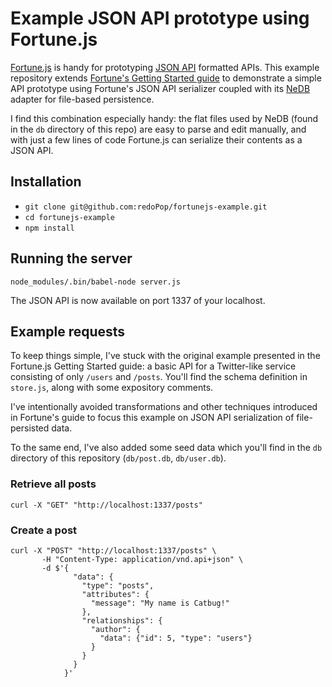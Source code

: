# Example JSON API prototype using Fortune.js

[Fortune.js](http://fortunejs.com/) is handy for prototyping [JSON API](http://jsonapi.org/) formatted APIs. This example repository extends [Fortune's Getting Started guide](http://fortunejs.com/getting-started/) to demonstrate a simple API prototype using Fortune's JSON API serializer coupled with its [NeDB](https://github.com/louischatriot/nedb) adapter for file-based persistence.

I find this combination especially handy: the flat files used by NeDB (found in the `db` directory of this repo) are easy to parse and edit manually, and with just a few lines of code Fortune.js can serialize their contents as a JSON API.

## Installation

* `git clone git@github.com:redoPop/fortunejs-example.git`
* `cd fortunejs-example`
* `npm install`

## Running the server

```
node_modules/.bin/babel-node server.js
```

The JSON API is now available on port 1337 of your localhost.

## Example requests

To keep things simple, I've stuck with the original example presented in the Fortune.js Getting Started guide: a basic API for a Twitter-like service consisting of only `/users` and `/posts`. You'll find the schema definition in `store.js`, along with some expository comments.

I've intentionally avoided transformations and other techniques introduced in Fortune's guide to focus this example on JSON API serialization of file-persisted data.

To the same end, I've also added some seed data which you'll find in the `db` directory of this repository (`db/post.db`, `db/user.db`).

### Retrieve all posts

```
curl -X "GET" "http://localhost:1337/posts"
```

### Create a post

```
curl -X "POST" "http://localhost:1337/posts" \
       -H "Content-Type: application/vnd.api+json" \
       -d $'{
              "data": {
                "type": "posts",
                "attributes": {
                  "message": "My name is Catbug!"
                },
                "relationships": {
                  "author": {
                    "data": {"id": 5, "type": "users"}
                  }
                }
              }
            }'
```
